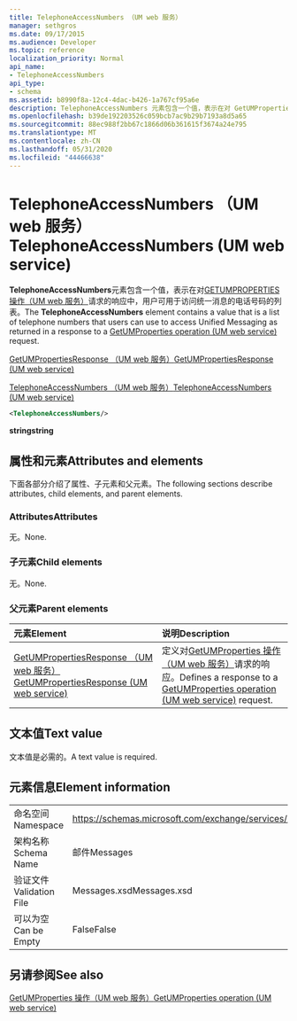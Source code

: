 ```yaml
---
title: TelephoneAccessNumbers （UM web 服务）
manager: sethgros
ms.date: 09/17/2015
ms.audience: Developer
ms.topic: reference
localization_priority: Normal
api_name:
- TelephoneAccessNumbers
api_type:
- schema
ms.assetid: b8990f8a-12c4-4dac-b426-1a767cf95a6e
description: TelephoneAccessNumbers 元素包含一个值，表示在对 GetUMProperties 操作（UM web 服务）请求的响应中，用户可用于访问统一消息的电话号码的列表。
ms.openlocfilehash: b39de192203526c059bcb7ac9b29b7193a8d5a65
ms.sourcegitcommit: 88ec988f2bb67c1866d06b361615f3674a24e795
ms.translationtype: MT
ms.contentlocale: zh-CN
ms.lasthandoff: 05/31/2020
ms.locfileid: "44466638"
---
```

# <a name="telephoneaccessnumbers-um-web-service"></a><span data-ttu-id="632f9-103">TelephoneAccessNumbers （UM web 服务）</span><span class="sxs-lookup"><span data-stu-id="632f9-103">TelephoneAccessNumbers (UM web service)</span></span>

<span data-ttu-id="632f9-104">**TelephoneAccessNumbers**元素包含一个值，表示在对[GETUMPROPERTIES 操作（UM web 服务）](getumproperties-operation-um-web-service.md)请求的响应中，用户可用于访问统一消息的电话号码的列表。</span><span class="sxs-lookup"><span data-stu-id="632f9-104">The **TelephoneAccessNumbers** element contains a value that is a list of telephone numbers that users can use to access Unified Messaging as returned in a response to a [GetUMProperties operation (UM web service)](getumproperties-operation-um-web-service.md) request.</span></span> 
  
[<span data-ttu-id="632f9-105">GetUMPropertiesResponse （UM web 服务）</span><span class="sxs-lookup"><span data-stu-id="632f9-105">GetUMPropertiesResponse (UM web service)</span></span>](getumpropertiesresponse-um-web-service.md)
  
[<span data-ttu-id="632f9-106">TelephoneAccessNumbers （UM web 服务）</span><span class="sxs-lookup"><span data-stu-id="632f9-106">TelephoneAccessNumbers (UM web service)</span></span>](telephoneaccessnumbers-um-web-service.md)
  
```xml
<TelephoneAccessNumbers/>
```

 <span data-ttu-id="632f9-107">**string**</span><span class="sxs-lookup"><span data-stu-id="632f9-107">**string**</span></span>
## <a name="attributes-and-elements"></a><span data-ttu-id="632f9-108">属性和元素</span><span class="sxs-lookup"><span data-stu-id="632f9-108">Attributes and elements</span></span>

<span data-ttu-id="632f9-109">下面各部分介绍了属性、子元素和父元素。</span><span class="sxs-lookup"><span data-stu-id="632f9-109">The following sections describe attributes, child elements, and parent elements.</span></span>
  
### <a name="attributes"></a><span data-ttu-id="632f9-110">Attributes</span><span class="sxs-lookup"><span data-stu-id="632f9-110">Attributes</span></span>

<span data-ttu-id="632f9-111">无。</span><span class="sxs-lookup"><span data-stu-id="632f9-111">None.</span></span>
  
### <a name="child-elements"></a><span data-ttu-id="632f9-112">子元素</span><span class="sxs-lookup"><span data-stu-id="632f9-112">Child elements</span></span>

<span data-ttu-id="632f9-113">无。</span><span class="sxs-lookup"><span data-stu-id="632f9-113">None.</span></span>
  
### <a name="parent-elements"></a><span data-ttu-id="632f9-114">父元素</span><span class="sxs-lookup"><span data-stu-id="632f9-114">Parent elements</span></span>

|<span data-ttu-id="632f9-115">**元素**</span><span class="sxs-lookup"><span data-stu-id="632f9-115">**Element**</span></span>|<span data-ttu-id="632f9-116">**说明**</span><span class="sxs-lookup"><span data-stu-id="632f9-116">**Description**</span></span>|
|:-----|:-----|
|[<span data-ttu-id="632f9-117">GetUMPropertiesResponse （UM web 服务）</span><span class="sxs-lookup"><span data-stu-id="632f9-117">GetUMPropertiesResponse (UM web service)</span></span>](getumpropertiesresponse-um-web-service.md) <br/> |<span data-ttu-id="632f9-118">定义对[GetUMProperties 操作（UM web 服务）](getumproperties-operation-um-web-service.md)请求的响应。</span><span class="sxs-lookup"><span data-stu-id="632f9-118">Defines a response to a [GetUMProperties operation (UM web service)](getumproperties-operation-um-web-service.md) request.</span></span>  <br/> |
   
## <a name="text-value"></a><span data-ttu-id="632f9-119">文本值</span><span class="sxs-lookup"><span data-stu-id="632f9-119">Text value</span></span>

<span data-ttu-id="632f9-120">文本值是必需的。</span><span class="sxs-lookup"><span data-stu-id="632f9-120">A text value is required.</span></span>
  
## <a name="element-information"></a><span data-ttu-id="632f9-121">元素信息</span><span class="sxs-lookup"><span data-stu-id="632f9-121">Element information</span></span>

|||
|:-----|:-----|
|<span data-ttu-id="632f9-122">命名空间</span><span class="sxs-lookup"><span data-stu-id="632f9-122">Namespace</span></span>  <br/> |https://schemas.microsoft.com/exchange/services/2006/messages  <br/> |
|<span data-ttu-id="632f9-123">架构名称</span><span class="sxs-lookup"><span data-stu-id="632f9-123">Schema Name</span></span>  <br/> |<span data-ttu-id="632f9-124">邮件</span><span class="sxs-lookup"><span data-stu-id="632f9-124">Messages</span></span>  <br/> |
|<span data-ttu-id="632f9-125">验证文件</span><span class="sxs-lookup"><span data-stu-id="632f9-125">Validation File</span></span>  <br/> |<span data-ttu-id="632f9-126">Messages.xsd</span><span class="sxs-lookup"><span data-stu-id="632f9-126">Messages.xsd</span></span>  <br/> |
|<span data-ttu-id="632f9-127">可以为空</span><span class="sxs-lookup"><span data-stu-id="632f9-127">Can be Empty</span></span>  <br/> |<span data-ttu-id="632f9-128">False</span><span class="sxs-lookup"><span data-stu-id="632f9-128">False</span></span>  <br/> |
   
## <a name="see-also"></a><span data-ttu-id="632f9-129">另请参阅</span><span class="sxs-lookup"><span data-stu-id="632f9-129">See also</span></span>



[<span data-ttu-id="632f9-130">GetUMProperties 操作（UM web 服务）</span><span class="sxs-lookup"><span data-stu-id="632f9-130">GetUMProperties operation (UM web service)</span></span>](getumproperties-operation-um-web-service.md)

